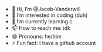 - 👋 Hi, I’m @Jacob-Vanderwill
- 👀 I’m interested in coding (duh)
- 🌱 I’m currently learning c
- 📫 How to reach me: idk
- 😄 Pronouns: he/him
- ⚡ Fun fact: I have a github account

<!---
Jacob-Vanderwill/Jacob-Vanderwill is a ✨ special ✨ repository because its `README.md` (this file) appears on your GitHub profile.
You can click the Preview link to take a look at your changes.
--->
